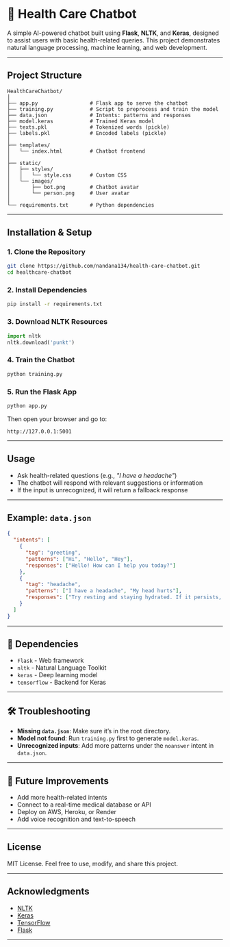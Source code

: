 # 🏥 Health Care Chatbot

A simple AI-powered chatbot built using **Flask**, **NLTK**, and **Keras**, designed to assist users with basic health-related queries. This project demonstrates natural language processing, machine learning, and web development.

---

##  Project Structure

```
HealthCareChatbot/
│
├── app.py                 # Flask app to serve the chatbot
├── training.py            # Script to preprocess and train the model
├── data.json              # Intents: patterns and responses
├── model.keras            # Trained Keras model
├── texts.pkl              # Tokenized words (pickle)
├── labels.pkl             # Encoded labels (pickle)
│
├── templates/
│   └── index.html         # Chatbot frontend
│
├── static/
│   ├── styles/
│   │   └── style.css      # Custom CSS
│   └── images/
│       ├── bot.png        # Chatbot avatar
│       └── person.png     # User avatar
│
└── requirements.txt       # Python dependencies
```

---

##  Installation & Setup

### 1. Clone the Repository

```bash
git clone https://github.com/nandana134/health-care-chatbot.git
cd healthcare-chatbot
```

### 2. Install Dependencies

```bash
pip install -r requirements.txt
```

### 3. Download NLTK Resources

```python
import nltk
nltk.download('punkt')
```

### 4. Train the Chatbot

```bash
python training.py
```

### 5. Run the Flask App

```bash
python app.py
```

Then open your browser and go to:

```
http://127.0.0.1:5001
```

---

##  Usage

* Ask health-related questions (e.g., *"I have a headache"*)
* The chatbot will respond with relevant suggestions or information
* If the input is unrecognized, it will return a fallback response

---


##  Example: `data.json`

```json
{
  "intents": [
    {
      "tag": "greeting",
      "patterns": ["Hi", "Hello", "Hey"],
      "responses": ["Hello! How can I help you today?"]
    },
    {
      "tag": "headache",
      "patterns": ["I have a headache", "My head hurts"],
      "responses": ["Try resting and staying hydrated. If it persists, consult a doctor."]
    }
  ]
}
```

---

## 🧠 Dependencies

* `Flask` - Web framework
* `nltk` - Natural Language Toolkit
* `keras` - Deep learning model
* `tensorflow` - Backend for Keras

---

## 🛠 Troubleshooting

* **Missing `data.json`**: Make sure it’s in the root directory.
* **Model not found**: Run `training.py` first to generate `model.keras`.
* **Unrecognized inputs**: Add more patterns under the `noanswer` intent in `data.json`.

---

## 🚀 Future Improvements

* Add more health-related intents
* Connect to a real-time medical database or API
* Deploy on AWS, Heroku, or Render
* Add voice recognition and text-to-speech

---

##  License

MIT License. Feel free to use, modify, and share this project.

---

##  Acknowledgments

* [NLTK](https://www.nltk.org/)
* [Keras](https://keras.io/)
* [TensorFlow](https://www.tensorflow.org/)
* [Flask](https://flask.palletsprojects.com/)

---


